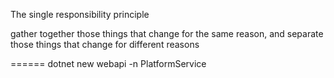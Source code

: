 The single responsibility principle

gather together those things that change for the same reason, and separate those things that change for different reasons

======
dotnet new webapi -n PlatformService